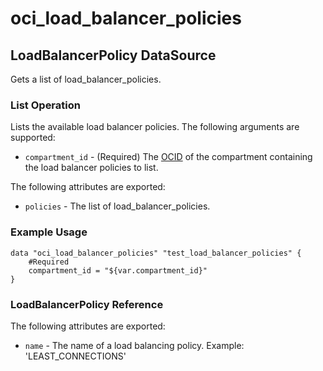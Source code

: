 
# oci_load_balancer_policies

## LoadBalancerPolicy DataSource

Gets a list of load_balancer_policies.

### List Operation
Lists the available load balancer policies.
The following arguments are supported:

* `compartment_id` - (Required) The [OCID](https://docs.us-phoenix-1.oraclecloud.com/Content/General/Concepts/identifiers.htm) of the compartment containing the load balancer policies to list.


The following attributes are exported:

* `policies` - The list of load_balancer_policies.

### Example Usage

```hcl
data "oci_load_balancer_policies" "test_load_balancer_policies" {
	#Required
	compartment_id = "${var.compartment_id}"
}
```
### LoadBalancerPolicy Reference

The following attributes are exported:

* `name` - The name of a load balancing policy.  Example: 'LEAST_CONNECTIONS' 
